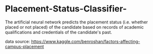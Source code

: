 # Placement-Status-Classifier-
The artificial neural network predicts the placement status (i.e. whether placed or not placed) of the candidate based on records of academic qualifications and credentials of the candidate's past.

data source: https://www.kaggle.com/benroshan/factors-affecting-campus-placement
